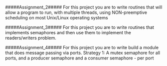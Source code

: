 
#####Assignment_2#####
For this project you are to write routines that will allow a program to run, with multiple threads, using NON-preemptive scheduling on most Unix/Linux operating systems

#####Assignment_3#####
For this project you are to write routines that implements semaphores and then use them to implement the readers/writers problem.

#####Assignment_4#####
For this project you are to write build a module that does message passing via ports.
Strategy 1: A mutex semaphore for all ports, and a producer semaphore and a consumer semaphore - per port

